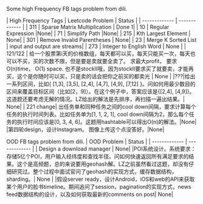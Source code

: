 Some high Frequency FB tags problem from dili.

| High Frequency Tags  | Leetcode Problem | Status |
| ------------- | ------------- |
| 311  | Sparse Matrix Multiplication | Done 1|
| 10  | Regular Expression  |None|
| 71  | Simplify Path |None|
| 215  | Kth Largest Element  | None|
| 301  | Remove Invalid Parentheses | None|
| 23  | Merge K Sorted List | input and output are streams|
| 273  | Integer to English Word | None |
| 121/122 | 给一个股票第i天的价格数组，每天都可以买，每天只能买一次，每天也可以不买，买的次数不限，但是要是卖就要全卖了。 求最大profit， 要求O(n)time， O(1) space. 也不是stockII哦，因为stockII要求买了就要卖，才能再买，这个是你随时可以买，只是卖的话会把你之前买的都卖光 | None |
|???|给出一系列区间，比如{ [1,3], [3,5], [2,4], [4,7], [4,9], [7,12] }。问如何用最少数目的区间来覆盖目标区间（比如[2，9]）。在这个例子中，答案应该是{[2,4], [4,9]}。这道题还要考虑无解的情况。LZ给出的解法是先排序，再扫描一遍出结果。| None|
| 221 change| 出任务单和同种任务之间的cool down间隔，要求计算每个任务的执行时间列表。比如任务单为[1, 1, 2, 1], cool down间隔为2，那么每个任务的执行时间应该是[0, 3, 4, 6]。这题用hashtable可以得出O(n)的解法。|None|
|第四轮design，设计Instagram。
图像上传这个点没答好。|None|


OOD FB tags problem from dili.
| OOD Problem | Status |
| ------------- | ------------- |
| Design a download manager | None|
|POI系统设计。系统要求：存储5亿个POI，用户输入经纬度和查找半径。问如何快速返回所有满足要求的结果。这个是高频题，总的来说要用geohash解。LZ之前虽然看过这题，却没有仔细研究过。整个过程中面试官问了geohash的实现方式，缓存数据结构，sharding。| None |
|假设server ready，设计Android，iOS和web的API来获取某个用户的脸书timeline。期间追问了session，pagination的实现方式，news feed数据结构的设计，以及如何获取最新的comments on post| None|

